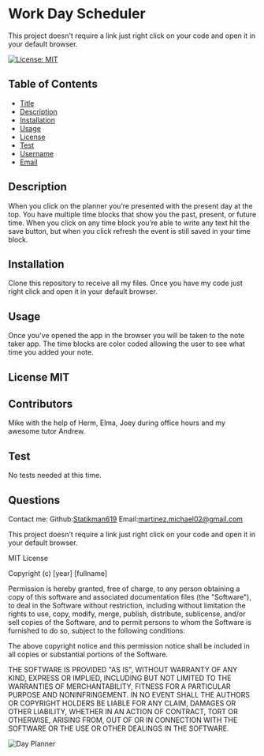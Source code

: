 # Work Day Scheduler

This project doesn't require a link just right click on your code and open it in your default browser.

[![License: MIT](https://img.shields.io/badge/License-MIT-yellow.svg)](https://opensource.org/licenses/MIT)

## Table of Contents

- [Title](#Title)
- [Description](#description)
- [Installation](#installation)
- [Usage](#usage)
- [License](#license)
- [Test](#test)
- [Username](#username)
- [Email](#license)

## Description

When you click on the planner you’re presented with the present day at the top. You have multiple time blocks that show you the past, present, or future time. When you click on any time block you’re able to write any text hit the save button, but when you click refresh the event is still saved in your time block.

## Installation

Clone this repository to receive all my files. Once you have my code just right click and open it in your default browser.

## Usage

Once you've opened the app in the browser you will be taken to the note taker app. The time blocks are color coded allowing the user to see what time you added your note.

## License MIT

## Contributors

Mike with the help of Herm, Elma, Joey during office hours and my awesome tutor Andrew.

## Test

No tests needed at this time.

## Questions

Contact me:
Github:[Statikman619](https://github.com/Statikman619)
Email:[martinez.michael02@gmail.com](https://github.com/Statikman619)

This project doesn't require a link just right click on your code and open it in your default browser.

MIT License

Copyright (c) [year] [fullname]

Permission is hereby granted, free of charge, to any person obtaining a copy
of this software and associated documentation files (the "Software"), to deal
in the Software without restriction, including without limitation the rights
to use, copy, modify, merge, publish, distribute, sublicense, and/or sell
copies of the Software, and to permit persons to whom the Software is
furnished to do so, subject to the following conditions:

The above copyright notice and this permission notice shall be included in all
copies or substantial portions of the Software.

THE SOFTWARE IS PROVIDED "AS IS", WITHOUT WARRANTY OF ANY KIND, EXPRESS OR
IMPLIED, INCLUDING BUT NOT LIMITED TO THE WARRANTIES OF MERCHANTABILITY,
FITNESS FOR A PARTICULAR PURPOSE AND NONINFRINGEMENT. IN NO EVENT SHALL THE
AUTHORS OR COPYRIGHT HOLDERS BE LIABLE FOR ANY CLAIM, DAMAGES OR OTHER
LIABILITY, WHETHER IN AN ACTION OF CONTRACT, TORT OR OTHERWISE, ARISING FROM,
OUT OF OR IN CONNECTION WITH THE SOFTWARE OR THE USE OR OTHER DEALINGS IN THE
SOFTWARE.

![Day Planner](https://user-images.githubusercontent.com/73040685/127724525-aed0b403-fec2-40cd-89bd-38675a06ad9d.png)

